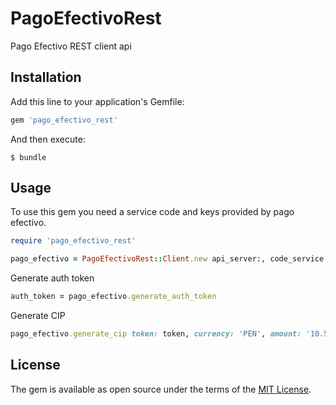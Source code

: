 # PagoEfectivoRest

Pago Efectivo REST client api

## Installation

Add this line to your application's Gemfile:

```ruby
gem 'pago_efectivo_rest'
```

And then execute:

    $ bundle

## Usage
To use this gem you need a service code and keys provided by pago efectivo.

```ruby
require 'pago_efectivo_rest'

pago_efectivo = PagoEfectivoRest::Client.new api_server:, code_service:, access_key:, secret_key:
```

Generate auth token

```ruby
auth_token = pago_efectivo.generate_auth_token
```

Generate CIP

```ruby
pago_efectivo.generate_cip token: token, currency: 'PEN', amount: '10.50', transaction: 'COD0001', expire_at: '2019-12-24T23:59:59-0500', client_email: 'client@email.com', admin_email: 'admin@email.com', phone: '977123456', phone_code: '+51'
```

## License

The gem is available as open source under the terms of the [MIT License](https://opensource.org/licenses/MIT).
